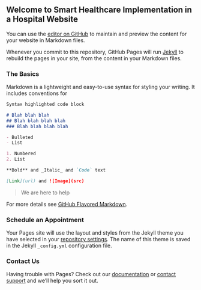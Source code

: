 ## Welcome to Smart Healthcare Implementation in a Hospital Website

You can use the [editor on GitHub](https://github.com/dorothyzhao16/EEC414FinalProject/edit/master/README.md) to maintain and preview the content for your website in Markdown files.

Whenever you commit to this repository, GitHub Pages will run [Jekyll](https://jekyllrb.com/) to rebuild the pages in your site, from the content in your Markdown files.

### The Basics

Markdown is a lightweight and easy-to-use syntax for styling your writing. It includes conventions for

```markdown
Syntax highlighted code block

# Blah blah blah
## Blah blah blah blah
### Blah blah blah blah

- Bulleted
- List

1. Numbered
2. List

**Bold** and _Italic_ and `Code` text

[Link](url) and ![Image](src)
```

> We are here to help

For more details see [GitHub Flavored Markdown](https://guides.github.com/features/mastering-markdown/).

### Schedule an Appointment

Your Pages site will use the layout and styles from the Jekyll theme you have selected in your [repository settings](https://github.com/dorothyzhao16/EEC414FinalProject/settings). The name of this theme is saved in the Jekyll `_config.yml` configuration file.

### Contact Us

Having trouble with Pages? Check out our [documentation](https://help.github.com/categories/github-pages-basics/) or [contact support](https://github.com/contact) and we’ll help you sort it out.
